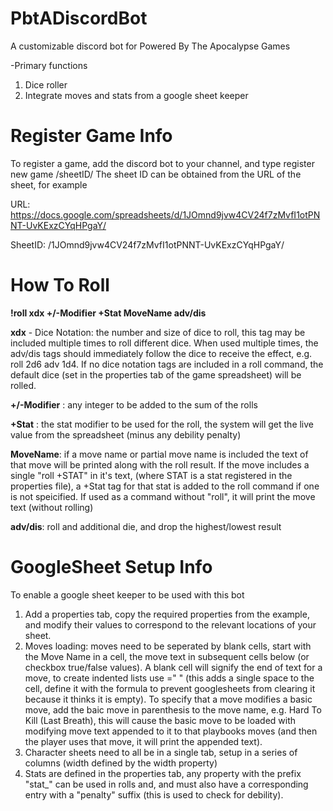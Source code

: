 # PbtADiscordBot
A customizable discord bot for Powered By The Apocalypse Games

-Primary functions
1) Dice roller
2) Integrate moves and stats from a google sheet keeper

# Register Game Info
To register a game, add the discord bot to your channel, and type
register new game /sheetID/
The sheet ID can be obtained from the URL of the sheet, for example

URL: https://docs.google.com/spreadsheets/d/1JOmnd9jvw4CV24f7zMvfI1otPNNT-UvKExzCYqHPgaY/

SheetID: /1JOmnd9jvw4CV24f7zMvfI1otPNNT-UvKExzCYqHPgaY/


# How To Roll

**!roll xdx +/-Modifier +Stat MoveName adv/dis**

**xdx** - Dice Notation: the number and size of dice to roll, this tag may be included multiple times to roll different dice. When used multiple times, the adv/dis tags should immediately follow the dice to receive the effect, e.g. roll 2d6 adv 1d4. If no dice notation tags are included in a roll command, the default dice (set in the properties tab of the game spreadsheet) will be rolled.

**+/-Modifier** : any integer to be added to the sum of the rolls

**+Stat** : the stat modifier to be used for the roll, the system will get the live value from the spreadsheet (minus any debility penalty)

**MoveName**: if a move name or partial move name is included the text of that move will be printed along with the roll result. If the move includes a single "roll +STAT" in it's text, (where STAT is a stat registered in the properties file), a +Stat tag for that stat is added to the roll command if one is not speicified. If used as a command without "roll", it will print the move text (without rolling)

**adv/dis**: roll and additional die, and drop the highest/lowest result

# GoogleSheet Setup Info
To enable a google sheet keeper to be used with this bot

1) Add a properties tab, copy the required properties from the example, and modify their values to correspond to the relevant locations of your sheet.
2) Moves loading: moves need to be seperated by blank cells, start with the Move Name in a cell, the move text in subsequent cells below (or checkbox true/false values). A blank cell will signify the end of text for a move, to create indented lists use =" " (this adds a single space to the cell, define it with the formula to prevent googlesheets from clearing it because it thinks it is empty). To specify that a move modifies a basic move, add the baic move in parenthesis to the move name, e.g. Hard To Kill (Last Breath), this will cause the basic move to be loaded with modifying move text appended to it to that playbooks moves (and then the player uses that move, it will print the appended text).
3) Character sheets need to all be in a single tab, setup in a series of columns (width defined by the width property)
4) Stats are defined in the properties tab, any property with the prefix "stat_" can be used in rolls and, and must also have a corresponding entry with a "penalty" suffix (this is used to check for debility).